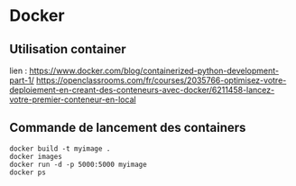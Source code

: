 
# Docker

## Utilisation container

lien :
https://www.docker.com/blog/containerized-python-development-part-1/
https://openclassrooms.com/fr/courses/2035766-optimisez-votre-deploiement-en-creant-des-conteneurs-avec-docker/6211458-lancez-votre-premier-conteneur-en-local

## Commande de lancement des containers

```
docker build -t myimage .
docker images
docker run -d -p 5000:5000 myimage
docker ps
```
